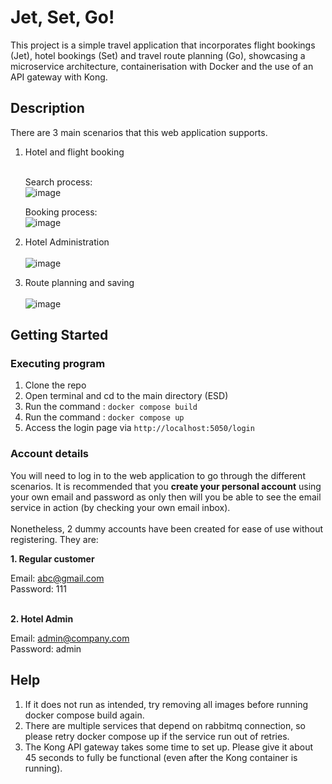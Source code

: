 # Jet, Set, Go!

This project is a simple travel application that incorporates flight bookings (Jet), hotel bookings (Set) and travel route planning (Go), showcasing a microservice architecture, containerisation with Docker and the use of an API gateway with Kong.

## Description

There are 3 main scenarios that this web application supports.

1. Hotel and flight booking<br><br>

   Search process:
   <br> ![image](https://github.com/seldomearly69/ESD/assets/108080458/72beb19b-3adf-400e-b409-9f73973bc24b)

  

   Booking process:
   <br> ![image](https://github.com/seldomearly69/ESD/assets/108080458/d3dc3b08-5b55-496c-a0c3-eeb3167f5e60)

  



2. Hotel Administration<br><br>
   ![image](https://github.com/seldomearly69/ESD/assets/108080458/ee1f794d-e3b6-47fe-afa4-41a2c7812ddd)



3. Route planning and saving<br><br>
   ![image](https://github.com/seldomearly69/ESD/assets/108080458/4a8de4a3-e49f-4552-b776-003cbe191415)


   


## Getting Started

### Executing program

1. Clone the repo
2. Open terminal and cd to the main directory (ESD)
3. Run the command : <code>docker compose build</code>
4. Run the command : <code>docker compose up</code>
5. Access the login page via <code>http://localhost:5050/login </code>

### Account details

You will need to log in to the web application to go through the different scenarios. It is recommended that you <b>create your personal account</b> using your own email and password as only then will you be able to see the email service in action (by checking your own email inbox).<br> <br>Nonetheless, 2 dummy accounts have been created for ease of use without registering. They are:

<b>1. Regular customer</b>
   
Email: abc@gmail.com<br>
Password: 111


<br><b>2. Hotel Admin</b>

Email: admin@company.com <br>
Password: admin


## Help

1. If it does not run as intended, try removing all images before running docker compose build again.
2. There are multiple services that depend on rabbitmq connection, so please retry docker compose up if the service run out of retries.
3. The Kong API gateway takes some time to set up. Please give it about 45 seconds to fully be functional (even after the Kong container is running).


